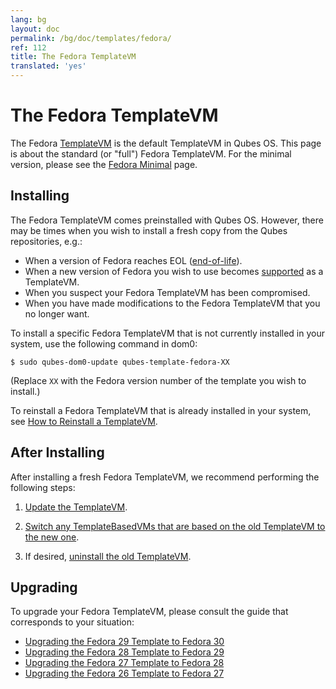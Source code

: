 ```yaml
---
lang: bg
layout: doc
permalink: /bg/doc/templates/fedora/
ref: 112
title: The Fedora TemplateVM
translated: 'yes'
---
```


The Fedora TemplateVM
=====================

The Fedora [TemplateVM] is the default TemplateVM in Qubes OS.
This page is about the standard (or "full") Fedora TemplateVM.
For the minimal version, please see the [Fedora Minimal] page.

Installing
----------

The Fedora TemplateVM comes preinstalled with Qubes OS.
However, there may be times when you wish to install a fresh copy from the Qubes repositories, e.g.:

 * When a version of Fedora reaches EOL ([end-of-life]).
 * When a new version of Fedora you wish to use becomes [supported] as a TemplateVM.
 * When you suspect your Fedora TemplateVM has been compromised.
 * When you have made modifications to the Fedora TemplateVM that you no longer want.

To install a specific Fedora TemplateVM that is not currently installed in your system, use the following command in dom0:

    $ sudo qubes-dom0-update qubes-template-fedora-XX

   (Replace `XX` with the Fedora version number of the template you wish to install.)

To reinstall a Fedora TemplateVM that is already installed in your system, see [How to Reinstall a TemplateVM].


After Installing
----------------

After installing a fresh Fedora TemplateVM, we recommend performing the following steps:

1. [Update the TemplateVM].

2. [Switch any TemplateBasedVMs that are based on the old TemplateVM to the new one][switch-templates].

3. If desired, [uninstall the old TemplateVM].


Upgrading
---------

To upgrade your Fedora TemplateVM, please consult the guide that corresponds to your situation:

 * [Upgrading the Fedora 29 Template to Fedora 30](/bg/doc/template/fedora/upgrade-29-to-30/)
 * [Upgrading the Fedora 28 Template to Fedora 29](/bg/doc/template/fedora/upgrade-28-to-29/)
 * [Upgrading the Fedora 27 Template to Fedora 28](/bg/doc/template/fedora/upgrade-27-to-28/)
 * [Upgrading the Fedora 26 Template to Fedora 27](/bg/doc/template/fedora/upgrade-26-to-27/)


[TemplateVM]: /bg/doc/templates/
[Fedora Minimal]: /bg/doc/templates/fedora-minimal/
[end-of-life]: https://fedoraproject.org/wiki/Fedora_Release_Life_Cycle#Maintenance_Schedule
[supported]: /bg/doc/supported-versions/#templatevms
[How to Reinstall a TemplateVM]: /bg/doc/reinstall-template/
[Update the TemplateVM]: /bg/doc/software-update-vm/
[switch-templates]: /bg/doc/templates/#how-to-switch-templates
[uninstall the old TemplateVM]: /bg/doc/templates/#how-to-uninstall